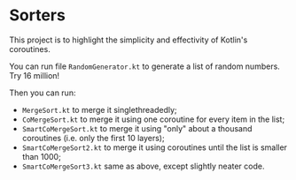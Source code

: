 # Sorters

This project is to highlight the simplicity and effectivity of Kotlin's coroutines.

You can run file `RandomGenerator.kt` to generate a list of random numbers. Try 16 million!

Then you can run:
* `MergeSort.kt` to merge it singlethreadedly;  
* `CoMergeSort.kt` to merge it using one coroutine for every item in the list;
* `SmartCoMergeSort.kt` to merge it using "only" about a thousand coroutines (i.e. only the first 10 layers); 
* `SmartCoMergeSort2.kt` to merge it using coroutines until the list is smaller than 1000;
* `SmartCoMergeSort3.kt` same as above, except slightly neater code.